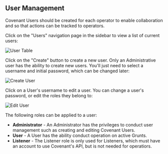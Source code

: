 ## User Management

Covenant Users should be created for each operator to enable collaboration and so that actions can be tracked to operators.

Click on the "Users" navigation page in the sidebar to view a list of current users:

![User Table](https://github.com/cobbr/Covenant/wiki/images/covenant-gui-users.png)

Click on the "Create" button to create a new user. Only an Administrative user has the ability to create new users. You'll just need to select a username and initial password, which can be changed later:

![Create User](https://github.com/cobbr/Covenant/wiki/images/covenant-gui-usercreate.png)

Click on a User's username to edit a user. You can change a user's password, or edit the roles they belong to:

![Edit User](https://github.com/cobbr/Covenant/wiki/images/covenant-gui-useredit.png)

The following roles can be applied to a user:

* **Administrator** - An Administrator has the privileges to conduct user management such as creating and editing Covenant Users.
* **User** - A User has the ability conduct operation on active Grunts.
* **Listener** - The Listener role is only used for Listeners, which must have an account to use Covenant's API, but is not needed for operatiors.